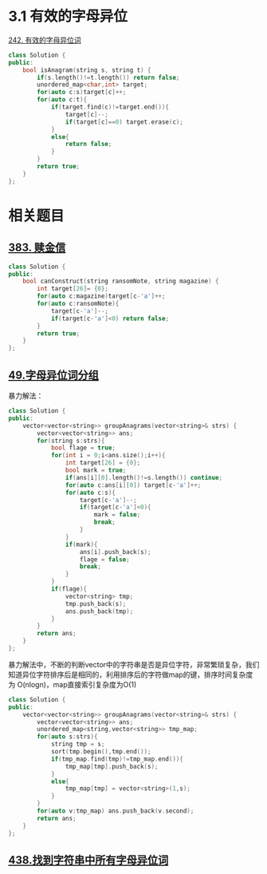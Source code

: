 # 3.1 有效的字母异位

[242. 有效的字母异位词](https://leetcode.cn/problems/valid-anagram/)

```cpp
class Solution {
public:
    bool isAnagram(string s, string t) {
        if(s.length()!=t.length()) return false;
        unordered_map<char,int> target;
        for(auto c:s)target[c]++;
        for(auto c:t){
            if(target.find(c)!=target.end()){
                target[c]--;
                if(target[c]==0) target.erase(c);
            }
            else{
                return false;
            }
        }
        return true;
    }
};
```


# 相关题目

## [383. 赎金信](https://leetcode.cn/problems/ransom-note/)

```cpp
class Solution {
public:
    bool canConstruct(string ransomNote, string magazine) {
        int target[26]= {0};
        for(auto c:magazine)target[c-'a']++;
        for(auto c:ransomNote){
            target[c-'a']--;
            if(target[c-'a']<0) return false;
        }
        return true;
    }
};
```

## [49.字母异位词分组](https://leetcode.cn/problems/group-anagrams/)

暴力解法：
```cpp
class Solution {
public:
    vector<vector<string>> groupAnagrams(vector<string>& strs) {
        vector<vector<string>> ans;
        for(string s:strs){
            bool flage = true;
            for(int i = 0;i<ans.size();i++){
                int target[26] = {0};
                bool mark = true;
                if(ans[i][0].length()!=s.length()) continue;
                for(auto c:ans[i][0]) target[c-'a']++;
                for(auto c:s){
                    target[c-'a']--;
                    if(target[c-'a']<0){
                        mark = false;
                        break;
                    }
                }
                if(mark){
                    ans[i].push_back(s);
                    flage = false;
                    break;
                }
            }
            if(flage){
                vector<string> tmp;
                tmp.push_back(s);
                ans.push_back(tmp);
            }
        }
        return ans;
    }
};
```

暴力解法中，不断的判断vector中的字符串是否是异位字符，非常繁琐复杂，我们知道异位字符排序后是相同的，利用排序后的字符做map的键，排序时间复杂度为 O(nlogn)，map直接索引复杂度为O(1)

```cpp
class Solution {
public:
    vector<vector<string>> groupAnagrams(vector<string>& strs) {
        vector<vector<string>> ans;
        unordered_map<string,vector<string>> tmp_map;
        for(auto s:strs){
            string tmp = s;
            sort(tmp.begin(),tmp.end());
            if(tmp_map.find(tmp)!=tmp_map.end()){
                tmp_map[tmp].push_back(s);
            }
            else{
                tmp_map[tmp] = vector<string>(1,s);
            }
        }
        for(auto v:tmp_map) ans.push_back(v.second);
        return ans;
    }
};
```

## [438.找到字符串中所有字母异位词](https://leetcode.cn/problems/find-all-anagrams-in-a-string/)
